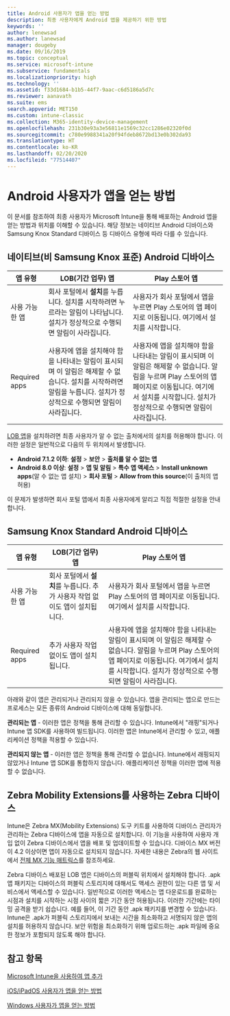 ```yaml
---
title: Android 사용자가 앱을 얻는 방법
description: 최종 사용자에게 Android 앱을 제공하기 위한 방법
keywords: ''
author: lenewsad
ms.author: lanewsad
manager: dougeby
ms.date: 09/16/2019
ms.topic: conceptual
ms.service: microsoft-intune
ms.subservice: fundamentals
ms.localizationpriority: high
ms.technology: ''
ms.assetid: f33d1684-b1b5-44f7-9aac-c6d5186a5d7c
ms.reviewer: aanavath
ms.suite: ems
search.appverid: MET150
ms.custom: intune-classic
ms.collection: M365-identity-device-management
ms.openlocfilehash: 231b30e93a3e56811e1569c32cc1286e02320f0d
ms.sourcegitcommit: c780e9988341a20f94fdeb8672bd13e0b302da93
ms.translationtype: HT
ms.contentlocale: ko-KR
ms.lasthandoff: 02/20/2020
ms.locfileid: "77514407"
---
```

# <a name="how-your-android-users-get-their-apps"></a>Android 사용자가 앱을 얻는 방법

이 문서를 참조하여 최종 사용자가 Microsoft Intune을 통해 배포하는 Android 앱을 얻는 방법과 위치를 이해할 수 있습니다. 해당 정보는 네이티브 Android 디바이스와 Samsung Knox Standard 디바이스 등 디바이스 유형에 따라 다를 수 있습니다.

## <a name="native-non-samsung-knox-standard-android-devices"></a>네이티브(비 Samsung Knox 표준) Android 디바이스

| 앱 유형 | LOB(기간 업무) 앱 | Play 스토어 앱  |
| ------------- |-------------| -----|
| 사용 가능한 앱      | 회사 포털에서 **설치**를 누릅니다. 설치를 시작하려면 누르라는 알림이 나타납니다. 설치가 정상적으로 수행되면 알림이 사라집니다. | 사용자가 회사 포털에서 앱을 누르면 Play 스토어의 앱 페이지로 이동됩니다. 여기에서 설치를 시작합니다.|
| Required apps      | 사용자에 앱을 설치해야 함을 나타내는 알림이 표시되며 이 알림은 해제할 수 없습니다. 설치를 시작하려면 알림을 누릅니다. 설치가 정상적으로 수행되면 알림이 사라집니다.    | 사용자에 앱을 설치해야 함을 나타내는 알림이 표시되며 이 알림은 해제할 수 없습니다. 알림을 누르며 Play 스토어의 앱 페이지로 이동됩니다. 여기에서 설치를 시작합니다. 설치가 정상적으로 수행되면 알림이 사라집니다. |

[LOB 앱](../apps/lob-apps-android.md)을 설치하려면 최종 사용자가 알 수 없는 출처에서의 설치를 허용해야 합니다. 이러한 설정은 일반적으로 다음의 두 위치에서 발생합니다.

* **Android 7.1.2 이하**: **설정** > **보안** > **출처를 알 수 없는 앱**
* **Android 8.0 이상**: **설정** > **앱 및 알림** > **특수 앱 액세스** > **Install unknown apps**(알 수 없는 앱 설치) > **회사 포털** > **Allow from this source**(이 출처의 앱 허용)

이 문제가 발생하면 회사 포털 앱에서 최종 사용자에게 알리고 직접 적절한 설정을 안내합니다. 

## <a name="samsung-knox-standard-android-devices"></a>Samsung Knox Standard Android 디바이스

| 앱 유형 | LOB(기간 업무) 앱 | Play 스토어 앱  |
| ------------- |-------------| -----|
| 사용 가능한 앱      | 회사 포털에서 **설치**를 누릅니다. 추가 사용자 작업 없이도 앱이 설치됩니다. | 사용자가 회사 포털에서 앱을 누르면 Play 스토어의 앱 페이지로 이동됩니다. 여기에서 설치를 시작합니다.|
| Required apps      | 추가 사용자 작업 없이도 앱이 설치됩니다.    | 사용자에 앱을 설치해야 함을 나타내는 알림이 표시되며 이 알림은 해제할 수 없습니다. 알림을 누르며 Play 스토어의 앱 페이지로 이동됩니다. 여기에서 설치를 시작합니다. 설치가 정상적으로 수행되면 알림이 사라집니다. |

아래와 같이 앱은 관리되거나 관리되지 않을 수 있습니다. 앱을 관리되는 앱으로 만드는 프로세스는 모든 종류의 Android 디바이스에 대해 동일합니다.

**관리되는 앱** - 이러한 앱은 정책을 통해 관리할 수 있습니다. Intune에서 "래핑"되거나 Intune 앱 SDK를 사용하여 빌드됩니다. 이러한 앱은 Intune에서 관리할 수 있고, 애플리케이션 정책을 적용할 수 있습니다.

**관리되지 않는 앱** - 이러한 앱은 정책을 통해 관리할 수 없습니다. Intune에서 래핑되지 않았거나 Intune 앱 SDK를 통합하지 않습니다. 애플리케이션 정책을 이러한 앱에 적용할 수 없습니다.

## <a name="zebra-devices-with-zebra-mobility-extensions"></a>Zebra Mobility Extensions를 사용하는 Zebra 디바이스

Intune은 Zebra MX(Mobility Extensions) 도구 키트를 사용하여 디바이스 관리자가 관리하는 Zebra 디바이스에 앱을 자동으로 설치합니다. 이 기능을 사용하여 사용자 개입 없이 Zebra 디바이스에서 앱을 배포 및 업데이트할 수 있습니다. 디바이스 MX 버전이 4.2 이상이면 앱이 자동으로 설치되지 않습니다. 자세한 내용은 Zebra의 웹 사이트에서 [전체 MX 기능 매트릭스](http://techdocs.zebra.com/mx/compatibility/)를 참조하세요.

Zebra 디바이스 배포된 LOB 앱은 디바이스의 퍼블릭 위치에서 설치해야 합니다. .apk 앱 패키지는 디바이스의 퍼블릭 스토리지에 대해서도 액세스 권한이 있는 다른 앱 및 서비스에서 액세스할 수 있습니다. 일반적으로 이러한 액세스는 앱 다운로드를 완료하는 시점과 설치를 시작하는 시점 사이의 짧은 기간 동안 허용됩니다. 이러한 기간에는 타이밍 공격을 받기 쉽습니다. 예를 들어, 이 기간 동안 .apk 패키지를 변경할 수 있습니다. Intune은 .apk가 퍼블릭 스토리지에서 보내는 시간을 최소화하고 서명되지 않은 앱의 설치를 허용하지 않습니다. 보안 위험을 최소화하기 위해 업로드하는 .apk 파일에 중요한 정보가 포함되지 않도록 해야 합니다.

## <a name="see-also"></a>참고 항목

[Microsoft Intune을 사용하여 앱 추가](../apps/apps-add.md)

[iOS/iPadOS 사용자가 앱을 얻는 방법](end-user-apps-ios.md)

[Windows 사용자가 앱을 얻는 방법](end-user-apps-windows.md)
